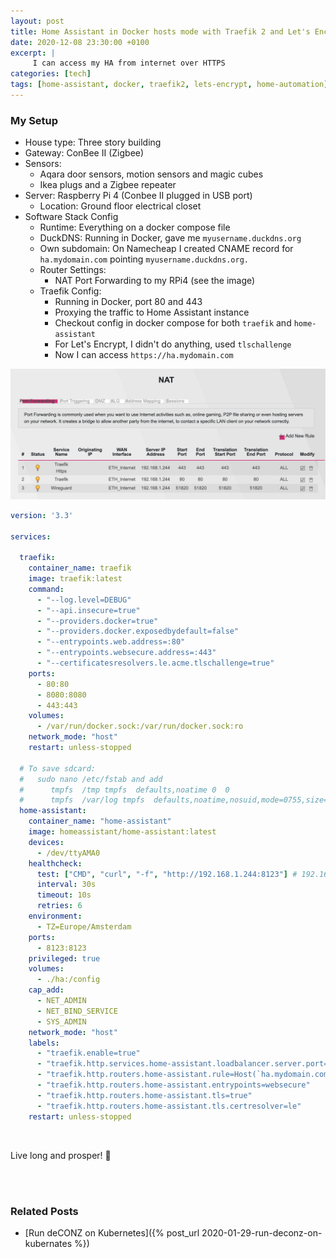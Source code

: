 ```yaml
---
layout: post
title: Home Assistant in Docker hosts mode with Traefik 2 and Let's Encrypt
date: 2020-12-08 23:30:00 +0100
excerpt: |
     I can access my HA from internet over HTTPS
categories: [tech]
tags: [home-assistant, docker, traefik2, lets-encrypt, home-automation]
---
```


### My Setup
- House type: Three story building
- Gateway: ConBee II (Zigbee)
- Sensors:
  - Aqara door sensors, motion sensors and magic cubes
  - Ikea plugs and a Zigbee repeater
- Server: Raspberry Pi 4 (Conbee II plugged in USB port)
  - Location: Ground floor electrical closet
- Software Stack Config
  - Runtime: Everything on a docker compose file
  - DuckDNS: Running in Docker, gave me `myusername.duckdns.org`
  - Own subdomain: On Namecheap I created CNAME record for `ha.mydomain.com` pointing `myusername.duckdns.org.`
  - Router Settings:
    - NAT Port Forwarding to my RPi4 (see the image)
  - Traefik Config:
    - Running in Docker, port 80 and 443
    - Proxying the traffic to Home Assistant instance
    - Checkout config in docker compose for both `traefik` and `home-assistant`
    - For Let's Encrypt, I didn't do anything, used `tlschallenge`
    - Now I can access `https://ha.mydomain.com`

![image](/assets/images/2020-12/router-port-forwarding.png)

```yaml
version: '3.3'

services:

  traefik:
    container_name: traefik
    image: traefik:latest
    command:
      - "--log.level=DEBUG"
      - "--api.insecure=true"
      - "--providers.docker=true"
      - "--providers.docker.exposedbydefault=false"
      - "--entrypoints.web.address=:80"
      - "--entrypoints.websecure.address=:443"
      - "--certificatesresolvers.le.acme.tlschallenge=true"
    ports:
      - 80:80
      - 8080:8080
      - 443:443
    volumes:
      - /var/run/docker.sock:/var/run/docker.sock:ro
    network_mode: "host"
    restart: unless-stopped

  # To save sdcard:
  #   sudo nano /etc/fstab and add
  #      tmpfs  /tmp tmpfs  defaults,noatime 0  0
  #      tmpfs  /var/log tmpfs  defaults,noatime,nosuid,mode=0755,size=100m  0  0
  home-assistant:
    container_name: "home-assistant"
    image: homeassistant/home-assistant:latest
    devices:
      - /dev/ttyAMA0 
    healthcheck:
      test: ["CMD", "curl", "-f", "http://192.168.1.244:8123"] # 192.168.1.244 is my HA ip
      interval: 30s
      timeout: 10s
      retries: 6
    environment:
      - TZ=Europe/Amsterdam
    ports:
      - 8123:8123
    privileged: true
    volumes:
      - ./ha:/config
    cap_add:
      - NET_ADMIN
      - NET_BIND_SERVICE
      - SYS_ADMIN
    network_mode: "host"
    labels:
      - "traefik.enable=true"
      - "traefik.http.services.home-assistant.loadbalancer.server.port=8123"
      - "traefik.http.routers.home-assistant.rule=Host(`ha.mydomain.com`)"
      - "traefik.http.routers.home-assistant.entrypoints=websecure"
      - "traefik.http.routers.home-assistant.tls=true"
      - "traefik.http.routers.home-assistant.tls.certresolver=le"
    restart: unless-stopped

```

<br/>

Live long and prosper! :vulcan_salute:

<br/>
<br/>

### Related Posts
- [Run deCONZ on Kubernetes]({% post_url 2020-01-29-run-deconz-on-kubernates %})
